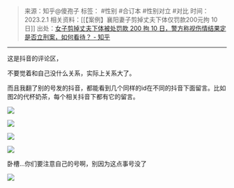 > 来源：知乎@傻孢子
> 标签： #性别 #合订本 #性别对立 #对比 
> 时间：2023.2.1
> 相关资料：[[【案例】襄阳妻子剪掉丈夫下体仅罚款200元拘 10 日]]
> 出处：[女子剪掉丈夫下体被处罚款 200 拘 10 日，警方称视伤情结果定是否立刑案，如何看待？ - 知乎](https://www.zhihu.com/question/581219042/answer/2868512364?utm_campaign=&utm_medium=social&utm_oi=636468377439440896&utm_psn=1604188127870001152&utm_source=pro.mandu.enjoyreading)
***
这是抖音的评论区，

不要觉着和自己没什么关系，实际上关系大了。

而且我翻了别的号发的抖音，都能看到几个同样的id在不同的抖音下面留言。比如图2的代杯奶茶，每个相关抖音下都有它的留言。

![](https://picx.zhimg.com/v2-f0862bfe5aa532a9d231782c4de4088d_r.jpg?source=1940ef5c)

![](https://picx.zhimg.com/v2-daed5739c84c1e0e35b7f41bd1e6f313_r.jpg?source=1940ef5c)

![](https://picx.zhimg.com/v2-c4542437e53cd49970614a78e57f21ef_r.jpg?source=1940ef5c)

![](https://pic1.zhimg.com/v2-acc3a5c1ba2f5fe33f649e10a618aeac_r.jpg?source=1940ef5c)

卧槽…你们要注意自己的号啊，别因为这点事号没了

![](https://pica.zhimg.com/v2-8c04b59ace4740ddd243ca8a229f3ab2_r.jpg?source=1940ef5c)